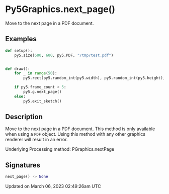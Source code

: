# Py5Graphics.next_page()

Move to the next page in a PDF document.

## Examples

<div class="example-table">

<div class="example-row"><div class="example-cell-image">

</div><div class="example-cell-code">

```python
def setup():
    py5.size(600, 600, py5.PDF, "/tmp/test.pdf")


def draw():
    for _ in range(50):
        py5.rect(py5.random_int(py5.width), py5.random_int(py5.height), 10, 10)

    if py5.frame_count < 5:
        py5.g.next_page()
    else:
        py5.exit_sketch()
```

</div></div>

</div>

## Description

Move to the next page in a PDF document. This method is only available when using a `PDF` [](py5graphics) object. Using this method with any other graphics renderer will result in an error.

Underlying Processing method: PGraphics.nextPage

## Signatures

```python
next_page() -> None
```

Updated on March 06, 2023 02:49:26am UTC
